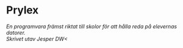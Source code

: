 # Prylex
*En programvara främst riktat till skolor för att hålla reda på elevernas datorer.*
*<br/>Skrivet utav Jesper DW<*

